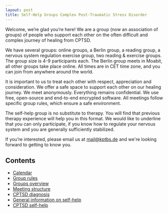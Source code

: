 ```yaml
---
layout: post
title: Self-Help Groups Complex Post-Traumatic Stress Disorder
---
```


Welcome, we’re glad you’re here! We are a group (now an association of groups) of people who support each other on the often difficult and complex journey of healing from CPTSD.

We have several groups: online groups, a Berlin group, a reading group, a nervous system regulation exercise group, two reading & exercise groups. The group size is 4-9 participants each. The Berlin group meets in Moabit, all other groups take place online. All times are in CET time zone, and you can join from anywhere around the world.

It is important to us to treat each other with respect, appreciation and consideration. We offer a safe space to support each other on our healing journey. We meet anonymously. Everything remains confidential. We use free, open-source and end-to-end encrypted software. All meetings follow specific group rules, which ensure a safe environment. 

The self-help group is no substitute to therapy. You will find that previous therapy experience will help you in this format. We would like to underline that you can only participate, if you know how to regulate your nervous system and you are generally sufficiently stabilized.


If you’re interested, please email us at <a href="mailto:mail@kptbs.de">mail@kptbs.de</a> and we're looking forward to getting to know you.

## Contents
* [Calendar](#calendar)
* [Group rules](#group-rules)
* [Groups overview](#groups-overview)
* [Meeting structure](#meeting-structure)
* [CPTSD diagnosis](#cptsd-diagnosis)
* [General information on self-help](#general-information-on-self-help)
* [CPTSD self-help](#cptsd-self-help)
